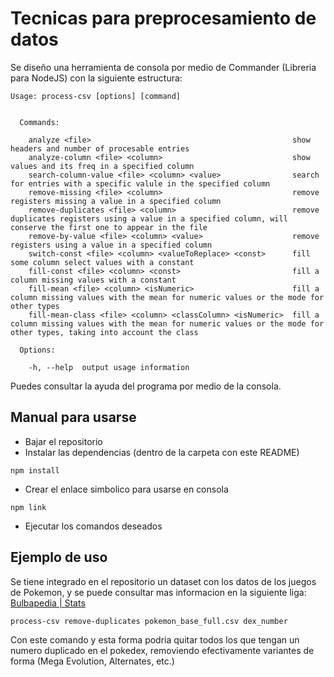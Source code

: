 # Tecnicas para preprocesamiento de datos

Se diseño una herramienta de consola por medio de Commander (Libreria  para NodeJS) con la siguiente estructura:

```
Usage: process-csv [options] [command]


  Commands:

    analyze <file>                                             show headers and number of procesable entries
    analyze-column <file> <column>                             show values and its freq in a specified column
    search-column-value <file> <column> <value>                search for entries with a specific valule in the specified column
    remove-missing <file> <column>                             remove registers missing a value in a specified column
    remove-duplicates <file> <column>                          remove duplicates registers using a value in a specified column, will conserve the first one to appear in the file
    remove-by-value <file> <column> <value>                    remove registers using a value in a specified column
    switch-const <file> <column> <valueToReplace> <const>      fill some column select values with a constant
    fill-const <file> <column> <const>                         fill a column missing values with a constant
    fill-mean <file> <column> <isNumeric>                      fill a column missing values with the mean for numeric values or the mode for other types
    fill-mean-class <file> <column> <classColumn> <isNumeric>  fill a column missing values with the mean for numeric values or the mode for other types, taking into account the class

  Options:

    -h, --help  output usage information

```

Puedes consultar la ayuda del programa por medio de la consola.

## Manual para usarse

- Bajar el repositorio
- Instalar las dependencias (dentro de la carpeta con este README)
```
npm install
```
- Crear el enlace simbolico para usarse en consola
```
npm link
```
- Ejecutar los comandos deseados

## Ejemplo de uso

Se tiene integrado en el repositorio un dataset con los datos de los juegos de Pokemon, y se puede consultar mas informacion en la siguiente liga: [Bulbapedia | Stats](http://bulbapedia.bulbagarden.net/wiki/Statistic)

```
process-csv remove-duplicates pokemon_base_full.csv dex_number
```

Con este comando y esta forma podria quitar todos los que tengan un numero duplicado en el pokedex, removiendo efectivamente variantes de forma (Mega Evolution, Alternates, etc.)
